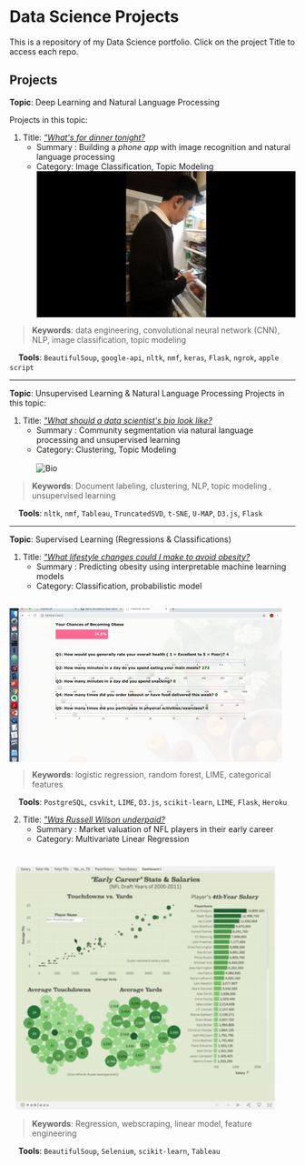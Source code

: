 # Data Science Projects
This is a repository of my Data Science portfolio. Click on the project Title to access each repo.  

## Projects

**Topic**:  Deep Learning and Natural Language Processing  

Projects in this topic:  

1. Title: [_"What's for dinner tonight?_](https://github.com/jhonsen/Produce2Recipe)
    - Summary : Building a _phone app_ with image recognition and natural language processing  
    - Category: Image Classification, Topic Modeling
&nbsp;   &nbsp; &nbsp;   &nbsp; &nbsp;   &nbsp; <img src="https://github.com/jhonsen/Produce2Recipe/blob/master/docs/images/P2R_action.gif" alt="P2R" title="Produce2Recipe App" width="480" align="center"/>
     
>**Keywords**: data engineering, convolutional neural network (CNN), NLP, image classification, topic modeling     

&nbsp;   &nbsp; **Tools**: `BeautifulSoup`, `google-api`, `nltk`, `nmf`, `keras`, `Flask`, `ngrok`, `apple script`

---
**Topic**: Unsupervised Learning & Natural Language Processing
Projects in this topic:  

1. Title: [_"What should a data scientist's bio look like?_](https://github.com/jhonsen/SimilarScientists)   
    - Summary : Community segmentation via natural language processing and unsupervised learning   
    - Category: Clustering, Topic Modeling

&nbsp;   &nbsp; &nbsp;   &nbsp; &nbsp;   &nbsp; <img src="https://github.com/jhonsen/SimilarScientists/blob/master/docs/figures/Final_onTableau.gif" alt="Bio" title="LinkedIn Bio" width="480"  align="center"/>   

>**Keywords**: Document labeling, clustering, NLP,  topic modeling , unsupervised learning
      
&nbsp;   &nbsp; **Tools**: `nltk`, `nmf`, `Tableau`, `TruncatedSVD`, `t-SNE`, `U-MAP`, `D3.js`, `Flask`

---
**Topic**: Supervised Learning  (Regressions & Classifications) 
1. Title: [_"What lifestyle changes could I make to avoid obesity?_](https://github.com/jhonsen/ObesityPrediction)   
    - Summary : Predicting obesity using interpretable machine learning models   
    - Category: Classification, probabilistic model
   
&nbsp;   &nbsp; &nbsp;   &nbsp; &nbsp;   &nbsp; <img src="https://github.com/jhonsen/ObesityPrediction/blob/master/docs/figures/shortervid.gif" alt="App" title="ObeseApp" width="480" align="center"/>

>**Keywords**: logistic regression, random forest, LIME, categorical features
      
&nbsp;   &nbsp; **Tools**: `PostgreSQL`, `csvkit`, `LIME`, `D3.js`, `scikit-learn`, `LIME`, `Flask`, `Heroku`

2. Title: [_"Was Russell Wilson underpaid?_](https://github.com/jhonsen/NFLplayersValuation)   
    - Summary : Market valuation of NFL players in their early career   
    - Category: Multivariate Linear Regression 

&nbsp;   &nbsp; &nbsp;   &nbsp; &nbsp;   &nbsp; <img src="https://github.com/jhonsen/NFLplayersValuation/blob/master/codes/figures/NFLPlayers.gif" width="480" align="center">

>**Keywords**: Regression, webscraping, linear model, feature engineering

&nbsp;   &nbsp; **Tools**: `BeautifulSoup`, `Selenium`, `scikit-learn`, `Tableau`

